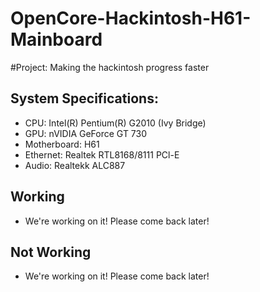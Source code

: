 # OpenCore-Hackintosh-H61-Mainboard
#Project: Making the hackintosh progress faster

## System Specifications:
- CPU: Intel(R) Pentium(R) G2010 (Ivy Bridge)
- GPU: nVIDIA GeForce GT 730
- Motherboard: H61
- Ethernet: Realtek RTL8168/8111 PCl-E
- Audio: Realtekk ALC887

## Working
- We're working on it! Please come back later!

## Not Working
- We're working on it! Please come back later!
